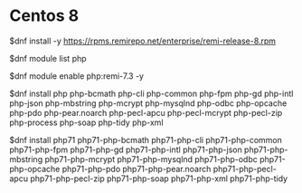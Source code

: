 Centos 8
===============

$dnf install -y https://rpms.remirepo.net/enterprise/remi-release-8.rpm

$dnf module list php

$dnf module enable php:remi-7.3 -y

$dnf install 
php
php-bcmath
php-cli
php-common
php-fpm
php-gd
php-intl
php-json
php-mbstring
php-mcrypt
php-mysqlnd
php-odbc
php-opcache
php-pdo
php-pear.noarch
php-pecl-apcu
php-pecl-mcrypt
php-pecl-zip
php-process
php-soap
php-tidy
php-xml

$dnf install 
php71
php71-php-bcmath
php71-php-cli
php71-php-common
php71-php-fpm
php71-php-gd
php71-php-intl
php71-php-json
php71-php-mbstring
php71-php-mcrypt
php71-php-mysqlnd
php71-php-odbc
php71-php-opcache
php71-php-pdo
php71-php-pear.noarch
php71-php-pecl-apcu
php71-php-pecl-zip
php71-php-soap
php71-php-xml
php71-php-tidy

